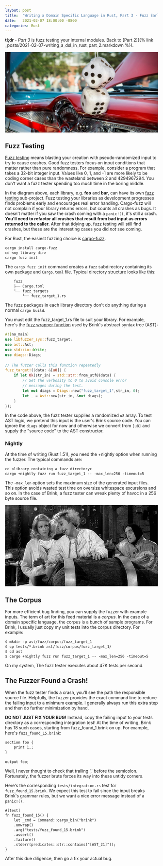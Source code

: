 ```yaml
---
layout: post
title:  "Writing a Domain Specific Language in Rust, Part 3 - Fuzz Early and Often"
date:   2021-02-07 18:00:00 -0800
categories: Rust
---
```


**tl;dr** - _Part 3_ is fuzz testing your internal modules.  Back to [Part 2]({% link _posts/2021-02-07-writing_a_dsl_in_rust_part_2.markdown %}).

![Fuzzy Dice](/images/fuzz_dice.jpg)

## Fuzz Testing

[Fuzz testing](https://en.wikipedia.org/wiki/Fuzzing) means blasting your creation with pseudo-randomized input to try to cause crashes.  Good fuzz testers focus on input conditions that matter rather than pure randomness.  For example, consider a program that takes a 32-bit integer input.  Values like 0, 1, and -1 are more likely to be coding corner cases than the wasteland between 2 and 4294967294.  You don't want a fuzz tester spending too much time in the boring middle.

In the diagram above, each library, e.g. __foo__ and __bar__, can have its own [fuzz testing](https://en.wikipedia.org/wiki/Fuzzing) sub-project.  Fuzz testing your libraries as development progresses finds problems early and encourages real error handling.  Cargo-fuzz will not complain if your library returns errors, but counts all crashes as bugs.  It doesn't matter if you saw the crash coming with a `panic!()`, it's still a crash.  __You'll need to refactor all crashes that result from bad input as errors returned to the caller__.  After that tidying up, fuzz testing will still find crashes, but these are the interesting cases you did _not_ see coming.

For Rust, the easiest fuzzing choice is [cargo-fuzz](https://github.com/rust-fuzz/cargo-fuzz).

    cargo install cargo-fuzz
    cd <my library dir>
    cargo fuzz init

The `cargo fuzz init` command creates a `fuzz` subdirectory containing its own package and `Cargo.toml` file.  Typical directory structure looks like this:

```
    fuzz
    ├── Cargo.toml
    └── fuzz_targets
        └── fuzz_target_1.rs
```

The fuzz packages in each library directory don't do anything during a normal `cargo build`.

You must edit the fuzz_target_1.rs file to suit your library.  For example, here's the [fuzz wrapper function](https://github.com/steveking-gh/brink/blob/master/ast/fuzz/fuzz_targets/fuzz_target_1.rs) used by Brink's abstract syntax tree (AST):

```rust
#![no_main]
use libfuzzer_sys::fuzz_target;
use ast::Ast;
use std::io::Write;
use diags::Diags;

// The fuzzer calls this function repeatedly
fuzz_target!(|data: &[u8]| {
    if let Ok(str_in) = std::str::from_utf8(data) {
        // Set the verbosity to 0 to avoid console error
        // messages during the test.
        let mut diags = Diags::new("fuzz_target_1",str_in, 0);
        let _ = Ast::new(str_in, &mut diags);
    }
});
```

In the code above, the fuzz tester supplies a randomized `u8` array.  To test AST logic, we pretend this input is the user's Brink source code.  You can ignore the `diags` object for now and otherwise we convert from `[u8]` and supply the "source code" to the AST constructor.

### Nightly

At the time of writing (Rust 1.51), you need the +nightly option when running the fuzzer.  The typical commands are:

    cd <library containing a fuzz directory>
    cargo +nightly fuzz run fuzz_target_1 -- -max_len=256 -timeout=5

The `-max_len` option sets the maximum size of the generated input files.  This
option avoids wasted test time on oversize whitespace excursions and so on.
In the case of Brink, a fuzz tester can wreak plenty of havoc in a 256 byte source file.


![Young Frankenstein](/images/young_frankenstein-980x520.jpg)

## The Corpus

For more efficient bug finding, you can supply the fuzzer with example inputs.  The term of art for this feed material is a _corpus_.  In the case of a domain specific language, the corpus is a bunch of sample programs.  For Brink, I usually just copy my unit tests into the corpus directory.  For example:

    $ mkdir -p ast/fuzz/corpus/fuzz_target_1
    $ cp tests/*.brink ast/fuzz/corpus/fuzz_target_1/
    $ cd ast
    $ cargo +nightly fuzz run fuzz_target_1 -- -max_len=256 -timeout=5

On my system, The fuzz tester executes about 47K tests per second.

## The Fuzzer Found a Crash!

When the fuzz tester finds a crash, you'll see the path the responsible source file.  Helpfully, the fuzzer provides the exact command line to reduce the failing input to a minimum example.  I generally always run this extra step and then do further minimization by hand.

__DO NOT JUST FIX YOUR BUG!__  Instead, copy the failing input to your tests directory as a corresponding integration test!  At the time of writing, Brink has 18 such cases, starting from fuzz_found_1.brink on up.  For example, here's `fuzz_found_15.brink`:

    section foo {
        print 1,;
    }
    
    output foo;

Well, I never thought to check that trailing ',' before the semicolon.  Fortunately, the fuzzer brute forces its way into these untidy corners.

Here's the corresponding `tests/integration.rs` test for `fuzz_found_15.brink`.  We expect this test to fail since the input breaks Brink's grammar rules, but we want a nice error message instead of a `panic!()`.

    #[test]
    fn fuzz_found_15() {
        let _cmd = Command::cargo_bin("brink")
        .unwrap()
        .arg("tests/fuzz_found_15.brink")
        .assert()
        .failure()
        .stderr(predicates::str::contains("[AST_21]"));
    }

After this due diligence, then go a fix your actual bug.